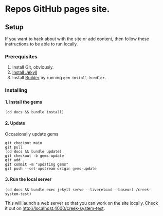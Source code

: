# Repos GitHub pages site.

## Setup

If you want to hack about with the site or add content, then follow these instructions to be able to run locally.

### Prerequisites

1. Install Git, obviously.
2. [Install Jekyll](https://jekyllrb.com/docs/installation)
3. Install [Builder](https://bundler.io/) by running `gem install bundler`.

### Installing

#### 1. Install the gems

```shell
(cd docs && bundle install)
```

#### 2. Update

Occasionally update gems

```shell
git checkout main
git pull
(cd docs && bundle update)
git checkout -b gems-update
git add .
git commit -m "updating gems"
git push --set-upstream origin gems-update
```

#### 3. Run the local server

```
(cd docs && bundle exec jekyll serve --livereload --baseurl /creek-system-test)
```

This will launch a web server so that you can work on the site locally.
Check it out on [http://localhost:4000/creek-system-test](http://localhost:4000/creek-system-test).
